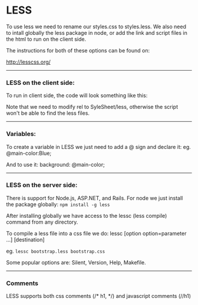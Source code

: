# LESS
To use less we need to rename our styles.css to styles.less. We also need to intall globally the less package in node, or add the link and script files in the html to run on the client side.

The instructions for both of these options can be found on:

http://lesscss.org/


---
### LESS on the client side:
To run in client side, the code will look something like this:

  <!-- importing less files: -->
  <link rel="StyleSheet/less" href="css/init.less" type="text/css">
  <link rel="StyleSheet/less" href="css/my.less" type="text/css">

  <!-- importing less script: -->
  <script src="//cdnjs.cloudflare.com/ajax/libs/less.js/3.9.0/less.min.js"></script>


Note that we need to modify rel to SyleSheet/less, otherwise the script won't be able to find the less files. 

---
### Variables:
To create a variable in LESS we just need to add a @ sign and declare it:
eg. 
@main-color:Blue;

And to use it:
background: @main-color;

---
### LESS on the server side:
There is support for Node.js, ASP.NET, and Rails. For node we just install the package globally:
`npm install -g less`

After installing globally we have access to the lessc (less compile) command from any directory. 

To compile a less file into a css file we do:
lessc [option option=parameter ...] <source> [destination]

eg.
`lessc bootstrap.less bootstrap.css`

Some popular options are:
Silent, Version, Help, Makefile.
 

---
### Comments

LESS supports both css comments (/* h1, */) and javascript comments (//h1)

